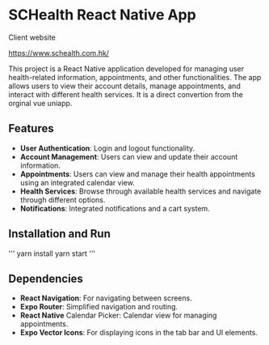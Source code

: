 # SCHealth React Native App

Client website

https://www.schealth.com.hk/

This project is a React Native application developed for managing user health-related information, appointments, and other functionalities. The app allows users to view their account details, manage appointments, and interact with different health services. It is a direct convertion from the orginal vue uniapp. 

## Features

- **User Authentication**: Login and logout functionality.
- **Account Management**: Users can view and update their account information.
- **Appointments**: Users can view and manage their health appointments using an integrated calendar view.
- **Health Services**: Browse through available health services and navigate through different options.
- **Notifications**: Integrated notifications and a cart system.

## Installation and Run

'''
yarn install
yarn start
'''

## Dependencies
- **React Navigation**: For navigating between screens.
- **Expo Router**: Simplified navigation and routing.
- **React Native** Calendar Picker: Calendar view for managing appointments.
- **Expo Vector Icons**: For displaying icons in the tab bar and UI elements.



